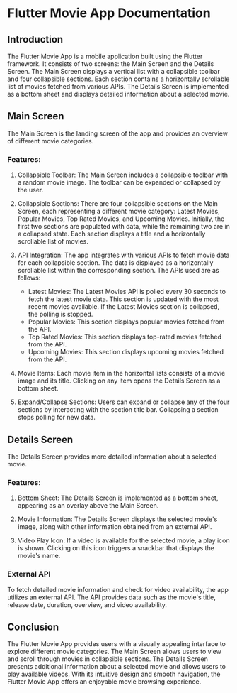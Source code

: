 # Flutter Movie App Documentation

## Introduction
The Flutter Movie App is a mobile application built using the Flutter framework. It consists of two screens: the Main Screen and the Details Screen. The Main Screen displays a vertical list with a collapsible toolbar and four collapsible sections. Each section contains a horizontally scrollable list of movies fetched from various APIs. The Details Screen is implemented as a bottom sheet and displays detailed information about a selected movie.

## Main Screen
The Main Screen is the landing screen of the app and provides an overview of different movie categories.

### Features:
1. Collapsible Toolbar: The Main Screen includes a collapsible toolbar with a random movie image. The toolbar can be expanded or collapsed by the user.

2. Collapsible Sections: There are four collapsible sections on the Main Screen, each representing a different movie category: Latest Movies, Popular Movies, Top Rated Movies, and Upcoming Movies. Initially, the first two sections are populated with data, while the remaining two are in a collapsed state. Each section displays a title and a horizontally scrollable list of movies.

3. API Integration: The app integrates with various APIs to fetch movie data for each collapsible section. The data is displayed as a horizontally scrollable list within the corresponding section. The APIs used are as follows:
   - Latest Movies: The Latest Movies API is polled every 30 seconds to fetch the latest movie data. This section is updated with the most recent movies available. If the Latest Movies section is collapsed, the polling is stopped.
   - Popular Movies: This section displays popular movies fetched from the API.
   - Top Rated Movies: This section displays top-rated movies fetched from the API.
   - Upcoming Movies: This section displays upcoming movies fetched from the API.

4. Movie Items: Each movie item in the horizontal lists consists of a movie image and its title. Clicking on any item opens the Details Screen as a bottom sheet.

5. Expand/Collapse Sections: Users can expand or collapse any of the four sections by interacting with the section title bar. Collapsing a section stops polling for new data.

## Details Screen
The Details Screen provides more detailed information about a selected movie.

### Features:
1. Bottom Sheet: The Details Screen is implemented as a bottom sheet, appearing as an overlay above the Main Screen.

2. Movie Information: The Details Screen displays the selected movie's image, along with other information obtained from an external API.

3. Video Play Icon: If a video is available for the selected movie, a play icon is shown. Clicking on this icon triggers a snackbar that displays the movie's name.

### External API
To fetch detailed movie information and check for video availability, the app utilizes an external API. The API provides data such as the movie's title, release date, duration, overview, and video availability.

## Conclusion
The Flutter Movie App provides users with a visually appealing interface to explore different movie categories. The Main Screen allows users to view and scroll through movies in collapsible sections. The Details Screen presents additional information about a selected movie and allows users to play available videos. With its intuitive design and smooth navigation, the Flutter Movie App offers an enjoyable movie browsing experience.
